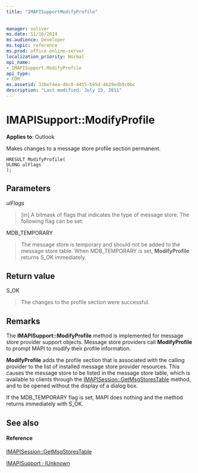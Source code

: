 ```yaml
---
title: "IMAPISupportModifyProfile"
 
 
manager: soliver
ms.date: 11/16/2014
ms.audience: Developer
ms.topic: reference
ms.prod: office-online-server
localization_priority: Normal
api_name:
- IMAPISupport.ModifyProfile
api_type:
- COM
ms.assetid: 33bef4ea-d6c0-4455-b95d-4b29edb9c0bc
description: "Last modified: July 23, 2011"
---
```


# IMAPISupport::ModifyProfile

  
  
**Applies to**: Outlook 
  
Makes changes to a message store profile section permanent.
  
```
HRESULT ModifyProfile(
ULONG ulFlags
);
```

## Parameters

 _ulFlags_
  
> [in] A bitmask of flags that indicates the type of message store. The following flag can be set:
    
MDB_TEMPORARY 
  
> The message store is temporary and should not be added to the message store table. When MDB_TEMPORARY is set, **ModifyProfile** returns S_OK immediately. 
    
## Return value

S_OK 
  
> The changes to the profile section were successful.
    
## Remarks

The **IMAPISupport::ModifyProfile** method is implemented for message store provider support objects. Message store providers call **ModifyProfile** to prompt MAPI to modify their profile information. 
  
 **ModifyProfile** adds the profile section that is associated with the calling provider to the list of installed message store provider resources. This causes the message store to be listed in the message store table, which is available to clients through the [IMAPISession::GetMsgStoresTable](imapisession-getmsgstorestable.md) method, and to be opened without the display of a dialog box. 
  
If the MDB_TEMPORARY flag is set, MAPI does nothing and the method returns immediately with S_OK.
  
## See also

#### Reference

[IMAPISession::GetMsgStoresTable](imapisession-getmsgstorestable.md)
  
[IMAPISupport : IUnknown](imapisupportiunknown.md)

